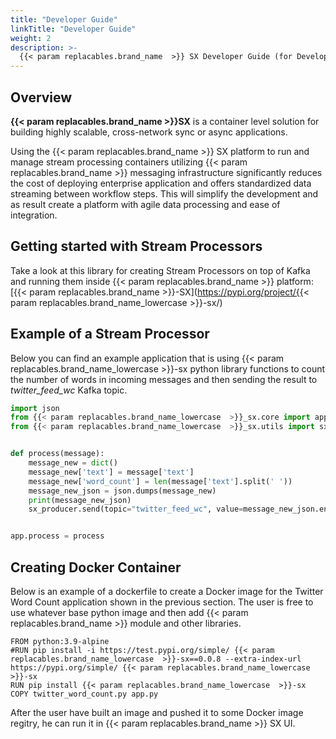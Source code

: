 ```yaml
---
title: "Developer Guide"
linkTitle: "Developer Guide"
weight: 2
description: >-
  {{< param replacables.brand_name  >}} SX Developer Guide (for Developers).
---
```


## Overview

**{{< param replacables.brand_name  >}}SX** is a container level solution for building highly scalable, cross-network  sync or async applications.

Using the {{< param replacables.brand_name  >}} SX platform to run and manage stream processing containers utilizing {{< param replacables.brand_name  >}} messaging infrastructure significantly reduces the cost of deploying enterprise application and offers standardized data streaming between workflow steps.  This will simplify the development and as result create a platform with agile data processing and ease of integration.

## Getting started with Stream Processors

Take a look at this library for creating Stream Processors on top of Kafka and running them inside {{< param replacables.brand_name  >}} platform:
[{{< param replacables.brand_name  >}}-SX](https://pypi.org/project/{{< param replacables.brand_name_lowercase  >}}-sx/) 

## Example of a Stream Processor

Below you can find an example application that is using {{< param replacables.brand_name_lowercase  >}}-sx python library functions to count the number of words in incoming messages and then sending the result to *twitter_feed_wc* Kafka topic.  
```python
import json
from {{< param replacables.brand_name_lowercase  >}}_sx.core import app
from {{< param replacables.brand_name_lowercase  >}}_sx.utils import sx_producer


def process(message):
    message_new = dict()
    message_new['text'] = message['text']
    message_new['word_count'] = len(message['text'].split(' '))
    message_new_json = json.dumps(message_new)
    print(message_new_json)
    sx_producer.send(topic="twitter_feed_wc", value=message_new_json.encode('utf-8'))


app.process = process

```

## Creating Docker Container

Below is an example of a dockerfile to create a Docker image for the Twitter Word Count application shown in the previous section. The user is free to use whatever base python image
and then add {{< param replacables.brand_name  >}} module and other libraries.

```
FROM python:3.9-alpine
#RUN pip install -i https://test.pypi.org/simple/ {{< param replacables.brand_name_lowercase  >}}-sx==0.0.8 --extra-index-url https://pypi.org/simple/ {{< param replacables.brand_name_lowercase  >}}-sx
RUN pip install {{< param replacables.brand_name_lowercase  >}}-sx
COPY twitter_word_count.py app.py
```

After the user have built an image and pushed it to some Docker image regitry, he can run it in {{< param replacables.brand_name  >}} SX UI.
